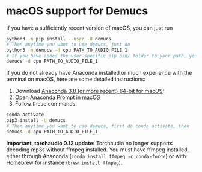 # macOS support for Demucs

If you have a sufficiently recent version of macOS, you can just run

```bash
python3 -m pip install --user -U demucs
# Then anytime you want to use demucs, just do
python3 -m demucs -d cpu PATH_TO_AUDIO_FILE_1
# If you have added the user specific pip bin/ folder to your path, you can also do
demucs -d cpu PATH_TO_AUDIO_FILE_1
```

If you do not already have Anaconda installed or much experience with the terminal on macOS, here are some detailed instructions:

1. Download [Anaconda 3.8 (or more recent) 64-bit for macOS][anaconda]:
2. Open [Anaconda Prompt in macOS][prompt]
3. Follow these commands:
```bash
conda activate
pip3 install -U demucs
# Then anytime you want to use demucs, first do conda activate, then
demucs -d cpu PATH_TO_AUDIO_FILE_1
```

**Important, torchaudio 0.12 update:** Torchaudio no longer supports decoding mp3s without ffmpeg installed. You must have ffmpeg installed, either through Anaconda (`conda install ffmpeg -c conda-forge`) or with Homebrew for instance (`brew install ffmpeg`).

[anaconda]:  https://www.anaconda.com/download
[prompt]: https://docs.anaconda.com/anaconda/user-guide/getting-started/#open-nav-mac
